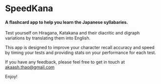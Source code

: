# SpeedKana

#### A flashcard app to help you learn the Japanese syllabaries.


Test yourself on Hiragana, Katakana and their diacritic and digraph variations by translating them into English.

This app is designed to improve your character recall accuracy and speed by timing your tests and providing stats on your performance for each test.

If you have any feedback, please feel free to get in touch at akaash.thao@gmail.com


Enjoy!
